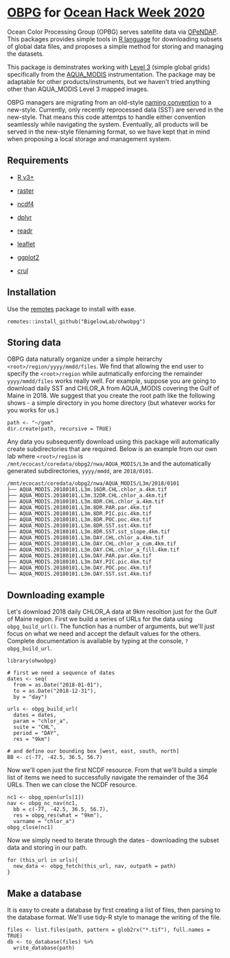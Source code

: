 # [OBPG](https://oceancolor.gsfc.nasa.gov/) for [Ocean Hack Week 2020](https://oceanhackweek.github.io/)

Ocean Color Processing Group (OPBG) serves satellite data via [OPeNDAP](https://www.opendap.org/).  This packages provides simple tools in [R language](https://www.r-project.org/) for downloading subsets of global data files, and proposes a simple method for storing and managing the datasets.

This package is deminstrates working with [Level 3](https://oceancolor.gsfc.nasa.gov/products/) (simple global grids) specifically from the [AQUA_MODIS](https://oceancolor.gsfc.nasa.gov/data/aqua/) instrumentation.  The package may be adaptable for other products/instruments, but we haven't tried anything other than AQUA_MODIS Level 3 mapped images.

OBPG managers are migrating from an old-style [naming convention](https://oceancolor.gsfc.nasa.gov/docs/filenaming-convention/) to a new-style. Currently, only recently reprocessed data (SST) are served in the new-style. That means this code attemtps to handle either convention seamlessly while navigating the system. Eventually, all products will be served in the new-style filenaming format, so we have kept that in mind when proposing a local storage and management system.

## Requirements

  + [R v3+](https://www.r-project.org/) 
  
  + [raster](https://CRAN.R-project.org/package=raster)
  
  + [ncdf4](https://CRAN.R-project.org/package=ncdf4)
  
  + [dplyr](https://CRAN.R-project.org/package=dplyr)
  
  + [readr](https://CRAN.R-project.org/package=readr)
  
  + [leaflet](https://CRAN.R-project.org/package=leaflet)
  
  + [ggplot2](https://CRAN.R-project.org/package=ggplot2)
  
  + [crul](https://CRAN.R-project.org/package=crul)
  
## Installation

Use the [remotes](https://CRAN.R-project.org/package=remotes) package to install with ease.

```
remotes::install_github("BigelowLab/ohwobpg")
```

## Storing data

OBPG data naturally organize under a simple heirarchy `<root>/region/yyyy/mmdd/files`. We find that allowing the end user to specify the `<root>/region` while autmatically enforcing the remainder `yyyy/mmdd/files` works really well. For example, suppose you are going to download daily SST and CHLOR_A from AQUA_MODIS covering the Gulf of Maine in 2018.  We suggest that you create the root path like the following shows - a simple directory in you home directory (but whatever works for you works for us.)

```
path <- "~/gom"
dir.create(path, recursive = TRUE)
```

Any data you subsequently download using this package will automatically create subdirectories that are required. Below is an example from our own lab where `<root>/region` is `/mnt/ecocast/coredata/obpg2/nwa/AQUA_MODIS/L3m` and the automatically generated subdirectories, `yyyy/mmdd`, are `2018/0101`.

```
/mnt/ecocast/coredata/obpg2/nwa/AQUA_MODIS/L3m/2018/0101
├── AQUA_MODIS.20180101.L3m.16DR.CHL.chlor_a.4km.tif
├── AQUA_MODIS.20180101.L3m.32DR.CHL.chlor_a.4km.tif
├── AQUA_MODIS.20180101.L3m.8DR.CHL.chlor_a.4km.tif
├── AQUA_MODIS.20180101.L3m.8DR.PAR.par.4km.tif
├── AQUA_MODIS.20180101.L3m.8DR.PIC.pic.4km.tif
├── AQUA_MODIS.20180101.L3m.8DR.POC.poc.4km.tif
├── AQUA_MODIS.20180101.L3m.8DR.SST.sst.4km.tif
├── AQUA_MODIS.20180101.L3m.8DR.SST.sst_slope.4km.tif
├── AQUA_MODIS.20180101.L3m.DAY.CHL.chlor_a.4km.tif
├── AQUA_MODIS.20180101.L3m.DAY.CHL.chlor_a_cum.4km.tif
├── AQUA_MODIS.20180101.L3m.DAY.CHL.chlor_a_fill.4km.tif
├── AQUA_MODIS.20180101.L3m.DAY.PAR.par.4km.tif
├── AQUA_MODIS.20180101.L3m.DAY.PIC.pic.4km.tif
├── AQUA_MODIS.20180101.L3m.DAY.POC.poc.4km.tif
└── AQUA_MODIS.20180101.L3m.DAY.SST.sst.4km.tif
```

## Downloading example

Let's download 2018 daily CHLOR_A data at 9km resoltion just for the Gulf of Maine region. First we build a series of URLs for the data using `obpg_build_url()`.  The function has a number of arguments, but we'll just focus on what we need and accept the default values for the others.  Complete documentation is available by typing at the console, `?obpg_build_url`.

```
library(ohwobpg)

# first we need a sequence of dates
dates <- seq(
  from = as.Date("2018-01-01"), 
  to = as.Date("2018-12-31"), 
  by = "day")

urls <- obpg_build_url(
  dates = dates,
  param = "chlor_a",
  suite = "CHL",
  period = "DAY",
  res = "9km")
  
# and define our bounding box [west, east, south, north]
BB <- c(-77, -42.5, 36.5, 56.7)
```

Now we'll open just the first NCDF resource.  From that we'll build a simple list of items we need to successfully navigate the remainder of the 364 URLs. Then we can close the NCDF resource.

```
nc1 <- obpg_open(urls[1])
nav <- obpg_nc_nav(nc1,
  bb = c(-77, -42.5, 36.5, 56.7),
  res = obpg_res(what = "9km"),
  varname = "chlor_a")
obpg_close(nc1)
```

Now we simply need to iterate through the dates - downloading the subset data and storing in our path.

```
for (this_url in urls){
  new_data <- obpg_fetch(this_url, nav, outpath = path)
}
```

## Make a database

It is easy to create a database by first creating a list of files, then parsing to the database format. 
We'll use tidy-R style to manage the writing of the file.

```
files <- list.files(path, pattern = glob2rx("*.tif"), full.names = TRUE)
db <- to_database(files) %>%
  write_database(path)
```


